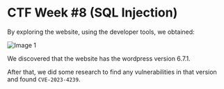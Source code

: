 # CTF Week #8 (SQL Injection)

By exploring the website, using the developer tools, we obtained:

![Image 1](https://git.fe.up.pt/fsi/fsi2425/logs/l05g06/-/raw/main/Images/CTF8_img1.png)

We discovered that the website has the wordpress version 6.7.1.

After that, we did some research to find any vulnerabilities in that version and found ```CVE-2023-4239```.

